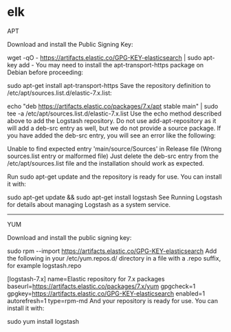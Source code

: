 # elk
APT

Download and install the Public Signing Key:

wget -qO - https://artifacts.elastic.co/GPG-KEY-elasticsearch | sudo apt-key add -
You may need to install the apt-transport-https package on Debian before proceeding:

sudo apt-get install apt-transport-https
Save the repository definition to /etc/apt/sources.list.d/elastic-7.x.list:

echo "deb https://artifacts.elastic.co/packages/7.x/apt stable main" | sudo tee -a /etc/apt/sources.list.d/elastic-7.x.list
Use the echo method described above to add the Logstash repository. Do not use add-apt-repository as it will add a deb-src entry as well, but we do not provide a source package. If you have added the deb-src entry, you will see an error like the following:

Unable to find expected entry 'main/source/Sources' in Release file (Wrong sources.list entry or malformed file)
Just delete the deb-src entry from the /etc/apt/sources.list file and the installation should work as expected.

Run sudo apt-get update and the repository is ready for use. You can install it with:

sudo apt-get update && sudo apt-get install logstash
See Running Logstash for details about managing Logstash as a system service.

---------------------------------------------------------------------
YUM

Download and install the public signing key:

sudo rpm --import https://artifacts.elastic.co/GPG-KEY-elasticsearch
Add the following in your /etc/yum.repos.d/ directory in a file with a .repo suffix, for example logstash.repo

[logstash-7.x]
name=Elastic repository for 7.x packages
baseurl=https://artifacts.elastic.co/packages/7.x/yum
gpgcheck=1
gpgkey=https://artifacts.elastic.co/GPG-KEY-elasticsearch
enabled=1
autorefresh=1
type=rpm-md
And your repository is ready for use. You can install it with:

sudo yum install logstash